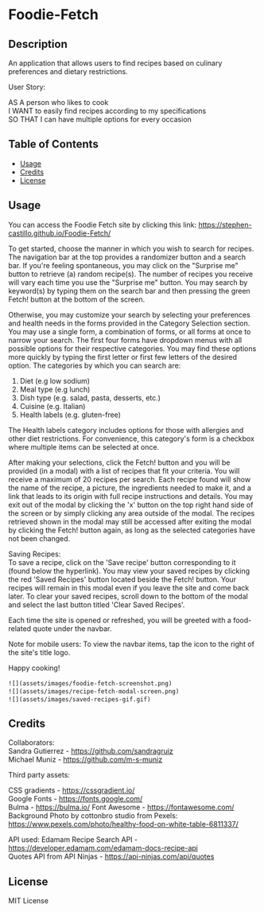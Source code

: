 # Foodie-Fetch

## Description

An application that allows users to find recipes based on culinary preferences and dietary restrictions.  

User Story:

AS A person who likes to cook  
I WANT to easily find recipes according to my specifications  
SO THAT I can have multiple options for every occasion

## Table of Contents

- [Usage](#usage)
- [Credits](#credits)
- [License](#license)

## Usage

You can access the Foodie Fetch site by clicking this link: https://stephen-castillo.github.io/Foodie-Fetch/   

To get started, choose the manner in which you wish to search for recipes. The navigation bar at the top provides a randomizer button and a search bar. If you're feeling spontaneous, you may click on the "Surprise me" button to retrieve (a) random recipe(s). The number of recipes you receive will vary each time you use the "Surprise me" button. You may search by keyword(s) by typing them on the search bar and then pressing the green Fetch! button at the bottom of the screen.   

Otherwise, you may customize your search by selecting your preferences and health needs in the forms provided in the Category Selection section. You may use a single form, a combination of forms, or all forms at once to narrow your search. The first four forms have dropdown menus with all possible options for their respective categories. You may find these options more quickly by typing the first letter or first few letters of the desired option. The categories by which you can search are:  

1. Diet (e.g low sodium)  
2. Meal type (e.g lunch)  
3. Dish type (e.g. salad, pasta, desserts, etc.)  
4. Cuisine (e.g. Italian)  
5. Health labels (e.g. gluten-free)  

The Health labels category includes options for those with allergies and other diet restrictions. For convenience, this category's form is a checkbox where multiple items can be selected at once.  

After making your selections, click the Fetch! button and you will be provided (in a modal) with a list of recipes that fit your criteria. You will receive a maximum of 20 recipes per search. Each recipe found will show the name of the recipe, a picture, the ingredients needed to make it, and a link that leads to its origin with full recipe instructions and details. You may exit out of the modal by clicking the 'x' button on the top right hand side of the screen or by simply clicking any area outside of the modal. The recipes retrieved shown in the modal may still be accessed after exiting the modal by clicking the Fetch! button again, as long as the selected categories have not been changed.  

Saving Recipes:  
To save a recipe, click on the 'Save recipe' button corresponding to it (found below the hyperlink). You may view your saved recipes by clicking the red 'Saved Recipes' button located beside the Fetch! button. Your recipes will remain in this modal even if you leave the site and come back later. To clear your saved recipes, scroll down to the bottom of the modal and select the last button titled 'Clear Saved Recipes'.  

Each time the site is opened or refreshed, you will be greeted with a food-related quote under the navbar.  

Note for mobile users: To view the navbar items, tap the icon to the right of the site's title logo.  

Happy cooking!  

    ![](assets/images/foodie-fetch-screenshot.png)
    ![](assets/images/recipe-fetch-modal-screen.png)
    ![](assets/images/saved-recipes-gif.gif)


## Credits

Collaborators:  
Sandra Gutierrez - https://github.com/sandragruiz   
Michael Muniz - https://github.com/m-s-muniz   

Third party assets:  
  
CSS gradients - https://cssgradient.io/  
Google Fonts - https://fonts.google.com/  
Bulma - https://bulma.io/ 
Font Awesome - https://fontawesome.com/   
Background Photo by cottonbro studio from Pexels: https://www.pexels.com/photo/healthy-food-on-white-table-6811337/

API used:
Edamam Recipe Search API - https://developer.edamam.com/edamam-docs-recipe-api  
Quotes API from API Ninjas - https://api-ninjas.com/api/quotes 


## License

MIT License